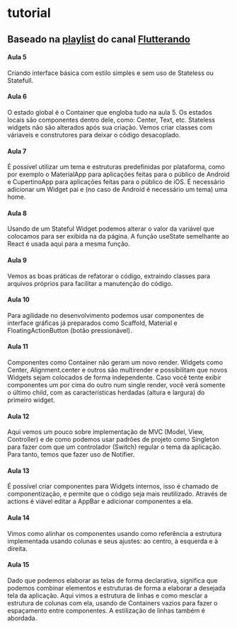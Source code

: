 # tutorial
## Baseado na [playlist](https://www.youtube.com/playlist?list=PLlBnICoI-g-d-J57QIz6Tx5xtUDGQdBFB) do canal [Flutterando](https://www.youtube.com/c/Flutterando) 

#### Aula 5
Criando interface básica com estilo simples e sem uso de Stateless ou Statefull.

#### Aula 6
O estado global é o Container que engloba tudo na aula 5. Os estados locais são componentes dentro dele, como: Center, Text, etc. Stateless widgets não são alterados após sua criação. Vemos criar classes com váriaveis e construtores para deixar o código desacoplado.

#### Aula 7
É possível utilizar um tema e estruturas predefinidas por plataforma, como por exemplo o MaterialApp para aplicações feitas para o público de Android e CupertinoApp para aplicações feitas para o público de iOS. É necessário adicionar um Widget pai e (no caso de Android é necessário um tema) uma home.

#### Aula 8
Usando de um Stateful Widget podemos alterar o valor da variável que colocamos para ser exibida na da página. A função useState semelhante ao React é usada aqui para a mesma função.

#### Aula 9
Vemos as boas práticas de refatorar o código, extraindo classes para arquivos próprios para facilitar a manutenção do código.

#### Aula 10
Para agilidade no desenvolvimento podemos usar componentes de interface gráficas já preparados como Scaffold, Material e FloatingActionButton (botão pressionável).

#### Aula 11
Componentes como Container não geram um novo render. Widgets como Center, Alignment.center e outros são multirender e possibilitam que novos Widgets sejam colocados de forma independente. Caso você tente exibir componentes um por cima do outro num single render, você verá somente o último child, com as características herdadas (altura e largura) do primeiro widget.

#### Aula 12
Aqui vemos um pouco sobre implementação de MVC (Model, View, Controller) e de como podemos usar padrões de projeto como Singleton para fazer com que um controlador (Switch) regular o tema da aplicação. Para tanto, temos que fazer uso de Notifier.

#### Aula 13
É possível criar componentes para Widgets internos, isso é chamado de componentização, e permite que o código seja mais reutilizado. Através de actions é viável editar a AppBar e adicionar componentes a ela.

#### Aula 14
Vimos como alinhar os componentes usando como referência a estrutura implementada usando colunas e seus ajustes: ao centro, à esquerda e à direita.

#### Aula 15
Dado que podemos elaborar as telas de forma declarativa, significa que podemos combinar elementos e estruturas de forma a elaborar a desejada tela da aplicação. Aqui vimos a estrutura de linhas e como mesclar a estrutura de colunas com ela, usando de Containers vazios para fazer o espaçamento entre componentes. A estilização de linhas também é abordada.